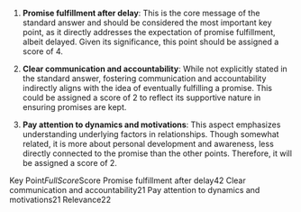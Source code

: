 1. **Promise fulfillment after delay**: This is the core message of the standard answer and should be considered the most important key point, as it directly addresses the expectation of promise fulfillment, albeit delayed. Given its significance, this point should be assigned a score of 4.

2. **Clear communication and accountability**: While not explicitly stated in the standard answer, fostering communication and accountability indirectly aligns with the idea of eventually fulfilling a promise. This could be assigned a score of 2 to reflect its supportive nature in ensuring promises are kept.

3. **Pay attention to dynamics and motivations**: This aspect emphasizes understanding underlying factors in relationships. Though somewhat related, it is more about personal development and awareness, less directly connected to the promise than the other points. Therefore, it will be assigned a score of 2.

<table>

Key Point$Full Score$Score
Promise fulfillment after delay$4$2
Clear communication and accountability$2$1
Pay attention to dynamics and motivations$2$1
Relevance$2$2

</table>